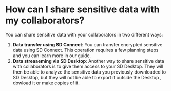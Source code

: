 # How can I share sensitive data with my collaborators?

You can share sensitive data with your collaborators in two different ways:
1) **Data transfer using SD Connect**:
You can transfer encrypted sensitive data using SD Connect. This operation requires a few planning steps and you can learn more in our guide. 
2) **Data streaaeming via SD Desktop**:
Another way to share sensitive data with collaborators is to give them access to your SD Desktop. 
They will then be able to analyze the sensitive data you previously downloaded to SD Desktop, but they will not be able to export it outside the Desktop , dowload it or make copies of it.
